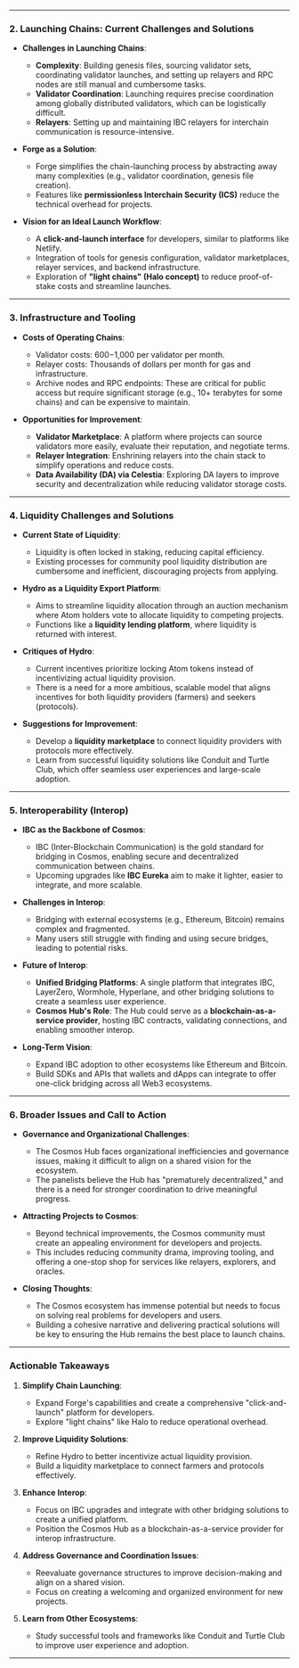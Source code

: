 


---

### **2. Launching Chains: Current Challenges and Solutions**
- **Challenges in Launching Chains**:
  - **Complexity**: Building genesis files, sourcing validator sets, coordinating validator launches, and setting up relayers and RPC nodes are still manual and cumbersome tasks.
  - **Validator Coordination**: Launching requires precise coordination among globally distributed validators, which can be logistically difficult.
  - **Relayers**: Setting up and maintaining IBC relayers for interchain communication is resource-intensive.

- **Forge as a Solution**:
  - Forge simplifies the chain-launching process by abstracting away many complexities (e.g., validator coordination, genesis file creation).
  - Features like **permissionless Interchain Security (ICS)** reduce the technical overhead for projects.

- **Vision for an Ideal Launch Workflow**:
  - A **click-and-launch interface** for developers, similar to platforms like Netlify.
  - Integration of tools for genesis configuration, validator marketplaces, relayer services, and backend infrastructure.
  - Exploration of **"light chains" (Halo concept)** to reduce proof-of-stake costs and streamline launches.

---

### **3. Infrastructure and Tooling**
- **Costs of Operating Chains**:
  - Validator costs: $600-$1,000 per validator per month.
  - Relayer costs: Thousands of dollars per month for gas and infrastructure.
  - Archive nodes and RPC endpoints: These are critical for public access but require significant storage (e.g., 10+ terabytes for some chains) and can be expensive to maintain.

- **Opportunities for Improvement**:
  - **Validator Marketplace**: A platform where projects can source validators more easily, evaluate their reputation, and negotiate terms.
  - **Relayer Integration**: Enshrining relayers into the chain stack to simplify operations and reduce costs.
  - **Data Availability (DA) via Celestia**: Exploring DA layers to improve security and decentralization while reducing validator storage costs.

---

### **4. Liquidity Challenges and Solutions**
- **Current State of Liquidity**:
  - Liquidity is often locked in staking, reducing capital efficiency.
  - Existing processes for community pool liquidity distribution are cumbersome and inefficient, discouraging projects from applying.

- **Hydro as a Liquidity Export Platform**:
  - Aims to streamline liquidity allocation through an auction mechanism where Atom holders vote to allocate liquidity to competing projects.
  - Functions like a **liquidity lending platform**, where liquidity is returned with interest.

- **Critiques of Hydro**:
  - Current incentives prioritize locking Atom tokens instead of incentivizing actual liquidity provision.
  - There is a need for a more ambitious, scalable model that aligns incentives for both liquidity providers (farmers) and seekers (protocols).

- **Suggestions for Improvement**:
  - Develop a **liquidity marketplace** to connect liquidity providers with protocols more effectively.
  - Learn from successful liquidity solutions like Conduit and Turtle Club, which offer seamless user experiences and large-scale adoption.

---

### **5. Interoperability (Interop)**
- **IBC as the Backbone of Cosmos**:
  - IBC (Inter-Blockchain Communication) is the gold standard for bridging in Cosmos, enabling secure and decentralized communication between chains.
  - Upcoming upgrades like **IBC Eureka** aim to make it lighter, easier to integrate, and more scalable.

- **Challenges in Interop**:
  - Bridging with external ecosystems (e.g., Ethereum, Bitcoin) remains complex and fragmented.
  - Many users still struggle with finding and using secure bridges, leading to potential risks.

- **Future of Interop**:
  - **Unified Bridging Platforms**: A single platform that integrates IBC, LayerZero, Wormhole, Hyperlane, and other bridging solutions to create a seamless user experience.
  - **Cosmos Hub's Role**: The Hub could serve as a **blockchain-as-a-service provider**, hosting IBC contracts, validating connections, and enabling smoother interop.

- **Long-Term Vision**:
  - Expand IBC adoption to other ecosystems like Ethereum and Bitcoin.
  - Build SDKs and APIs that wallets and dApps can integrate to offer one-click bridging across all Web3 ecosystems.

---

### **6. Broader Issues and Call to Action**
- **Governance and Organizational Challenges**:
  - The Cosmos Hub faces organizational inefficiencies and governance issues, making it difficult to align on a shared vision for the ecosystem.
  - The panelists believe the Hub has "prematurely decentralized," and there is a need for stronger coordination to drive meaningful progress.

- **Attracting Projects to Cosmos**:
  - Beyond technical improvements, the Cosmos community must create an appealing environment for developers and projects.
  - This includes reducing community drama, improving tooling, and offering a one-stop shop for services like relayers, explorers, and oracles.

- **Closing Thoughts**:
  - The Cosmos ecosystem has immense potential but needs to focus on solving real problems for developers and users.
  - Building a cohesive narrative and delivering practical solutions will be key to ensuring the Hub remains the best place to launch chains.

---

### **Actionable Takeaways**
1. **Simplify Chain Launching**:
   - Expand Forge's capabilities and create a comprehensive "click-and-launch" platform for developers.
   - Explore "light chains" like Halo to reduce operational overhead.

2. **Improve Liquidity Solutions**:
   - Refine Hydro to better incentivize actual liquidity provision.
   - Build a liquidity marketplace to connect farmers and protocols effectively.

3. **Enhance Interop**:
   - Focus on IBC upgrades and integrate with other bridging solutions to create a unified platform.
   - Position the Cosmos Hub as a blockchain-as-a-service provider for interop infrastructure.

4. **Address Governance and Coordination Issues**:
   - Reevaluate governance structures to improve decision-making and align on a shared vision.
   - Focus on creating a welcoming and organized environment for new projects.

5. **Learn from Other Ecosystems**:
   - Study successful tools and frameworks like Conduit and Turtle Club to improve user experience and adoption.

---

